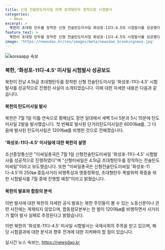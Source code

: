 ```yaml
---
title: 신형 전술탄도미사일 어제 초대형탄두 장착으로 시험발사
categories:
  - News
excerpt: >
  북한이 초대형 탄두를 장착한 신형 전술탄도미사일 화성포-11다-4.5의 시험발사를 성공했다고 발표했습니다. 최초 발사된 단거리탄도미사일은 600여㎞를 비행하고, 10분 뒤 발사된 탄도미사일은 120여㎞를 비행했습니다. 이러한 발표에 대해 합동참모본부는 북한이 추정되는 실패한 발사 한 건을 보도했으며, 또한 북한 주민이 보는 노동신문에는 보도되지 않았고 관련 사진도 없었다. 이에 대해 북한이 흡족한 결과가 나오지 않아서 대외 과시용으로만 보도한 가능성이 제기되고 있습니다.
feature_text: >
  북한이 초대형 탄두를 장착한 신형 전술탄도미사일 화성포-11다-4.5의 시험발사를 성공했다고 발표했습니다. 최초 발사된 단거리탄도미사일은 600여㎞를 비행하고, 10분 뒤 발사된 탄도미사일은 120여㎞를 비행했습니다. 이러한 발표에 대해 합동참모본부는 북한이 추정되는 실패한 발사 한 건을 보도했으며, 또한 북한 주민이 보는 노동신문에는 보도되지 않았고 관련 사진도 없었다. 이에 대해 북한이 흡족한 결과가 나오지 않아서 대외 과시용으로만 보도한 가능성이 제기되고 있습니다.
image: 'https://newsdao.kr/res/images/meta/newsdao_breakingnews.jpg'
---
```


<p><img src="https://newsdao.kr/res/images/meta/newsdao_breakingnews.jpg" alt="koreaapp 속보" /></p>

<h3>북한, '화성포-11다-4.5' 미사일 시험발사 성공보도</h3>

<p>북한이 전날 4.5t급 초대형탄두를 장착한 신형 전술탄도미사일 '화성포-11다-4.5' 시험발사를 성공적으로 진행한 사실이 소개되었습니다. 이에 대한 자세한 내용은 다음과 같습니다.</p>

<h4>북한의 탄도미사일 발사</h4>

<p>북한은 7월 1일 이틀 연속으로 황해남도 장연 일대에서 새벽 5시 5분과 5시 15분에 탄도미사일 2발을 발사했습니다. 첫 번째로 발사된 단거리탄도미사일은 600여㎞를, 그 다음에 발사된 탄도미사일은 120여㎞를 비행한 것으로 전해졌습니다.</p>

<h4>'화성포-11다-4.5' 미사일에 대한 북한의 설명</h4>

<p>조선중앙통신은 "미싸일총국은 7월 1일 신형전술탄도미싸일 '화성포-11다-4.5' 시험발사를 성공적으로 진행하였다"며 "신형미싸일은 4.5t급 초대형탄두를 장착하는 전술탄도미싸일"이라고 보도했습니다. 또한 "미싸일총국은 신형전술탄도미싸일 '화성포-11다-4.5'의 250㎞ 중등사거리 비행특성과 명중정확성, 초대형탄두 폭발위력 확증을 위한 시험발사를 7월 중에 진행할 예정"이라고 밝혔습니다. </p>

<h4>북한의 발표와 합참의 분석</h4>

<p>이번 발사에 대한 북한의 자세한 공식 발표는 북한 주민들이 볼 수 있는 노동신문이나 관련 사진에는 게재되지 않았으며, 합동참모본부는 한 발이 120여㎞를 비행하면서 사거리가 짧아 발사 실패로 추정된다고 밝혔습니다. </p>

<p>이번 북한의 '화성포-11다-4.5' 미사일 시험발사는 국제사회의 주목을 받고 있으며, 해당 시험결과에 대한 분석과 향후 전개에 대한 지켜봐야 할 점이 있습니다.</p>
실시간 뉴스 속보는, <a href="https://newsdao.kr" rel="dofollow">https://newsdao.kr</a>


